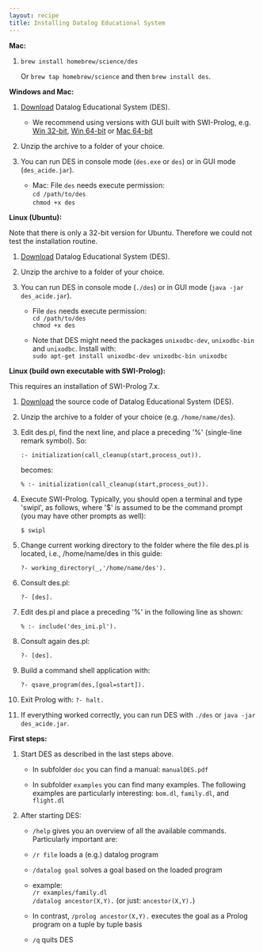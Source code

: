 ```yaml
---
layout: recipe
title: Installing Datalog Educational System
---
```

**Mac:**

1. `brew install homebrew/science/des`
   
   Or `brew tap homebrew/science` and then `brew install des`.

**Windows and Mac:**

1. [Download](http://www.fdi.ucm.es/profesor/fernan/des/html/download.html) Datalog Educational System (DES).

   * We recommend using versions with GUI built with SWI-Prolog, e.g. [Win 32-bit](https://sourceforge.net/projects/des/files/des/des5.0.1/DES5.0.1ACIDE0.17Windows32SWI.zip/download), [Win 64-bit](https://sourceforge.net/projects/des/files/des/des5.0.1/DES5.0.1ACIDE0.17Windows64SWI.zip/download) or [Mac 64-bit](https://sourceforge.net/projects/des/files/des/des5.0.1/DES5.0.1ACIDE0.17MacOSX64SWI.zip/download)
   
   
2. Unzip the archive to a folder of your choice.

3. You can run DES in console mode (`des.exe` or `des`) or in GUI mode (`des_acide.jar`).

   * Mac: File `des` needs execute permission:  
    `cd /path/to/des`  
    `chmod +x des`

**Linux (Ubuntu):**

Note that there is only a 32-bit version for Ubuntu. Therefore we could not test the installation routine.

1. [Download](https://sourceforge.net/projects/des/files/des/des5.0.1/DES5.0.1ACIDE0.17Linux32SICStus.zip/download) Datalog Educational System (DES).

2. Unzip the archive to a folder of your choice.

3. You can run DES in console mode (`./des`) or in GUI mode (`java -jar des_acide.jar`).

   * File `des` needs execute permission:  
    `cd /path/to/des`  
    `chmod +x des`

   * Note that DES might need the packages `unixodbc-dev`, `unixodbc-bin` and `unixodbc`. Install with:  
   `sudo apt-get install unixodbc-dev unixodbc-bin unixodbc`
   
**Linux (build own executable with SWI-Prolog):**

This requires an installation of SWI-Prolog 7.x.

1. [Download](https://sourceforge.net/projects/des/files/des/des5.0.1/DES5.0.1ACIDE0.17UnixesSWI.zip/download) the source code of Datalog Educational System (DES).

2. Unzip the archive to a folder of your choice (e.g. `/home/name/des`).

3. Edit des.pl, find the next line, and place a preceding '%' (single-line remark symbol). So:

      `:- initialization(call_cleanup(start,process_out)).`
  
   becomes:
  
      `% :- initialization(call_cleanup(start,process_out)).`

4. Execute SWI-Prolog. Typically, you should open a terminal and type 'swipl', as follows, where '$' is assumed to be the command prompt (you may have other prompts as well):

   `$ swipl`
   
5. Change current working directory to the folder where the file des.pl is located, i.e., /home/name/des in this guide:
   
   `?- working_directory(_,'/home/name/des').`
   
6. Consult des.pl:

   `?- [des].`

7. Edit des.pl and place a preceding '%' in the following line as shown:

    `% :- include('des_ini.pl').`

8. Consult again des.pl:  

   `?- [des].`

9. Build a command shell application with:

   `?- qsave_program(des,[goal=start]).`

1. Exit Prolog with:
   `?- halt.`

1. If everything worked correctly, you can run DES with `./des` or `java -jar des_acide.jar`.

**First steps:**

1. Start DES as described in the last steps above.
 
    * In subfolder `doc` you can find a manual: `manualDES.pdf`
 
    * In subfolder `examples` you can find many examples. The following examples are particularly interesting: 
      `bom.dl`, `family.dl`, and `flight.dl`

2. After starting DES: 
    * `/help` gives you an overview of all the available commands. Particularly important are:
    * `/r file`         loads a (e.g.) datalog program
    * `/datalog goal`   solves a goal based on the loaded program

    * example:  
      `/r examples/family.dl`  
      `/datalog ancestor(X,Y).`   (or just: `ancestor(X,Y).`)

    * In contrast, `/prolog ancestor(X,Y).` executes the goal as a Prolog program on a tuple by tuple basis
    
    * `/q`              quits DES 

